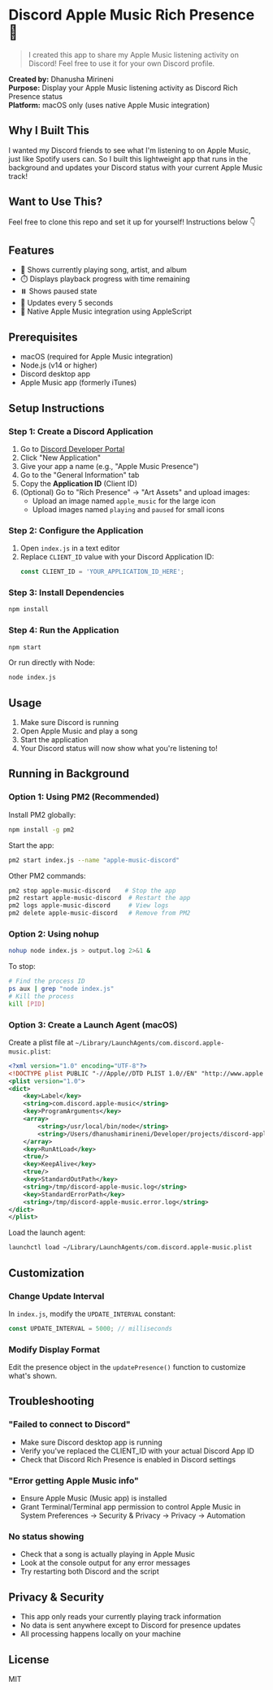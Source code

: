 # Discord Apple Music Rich Presence 🎵

> I created this app to share my Apple Music listening activity on Discord! Feel free to use it for your own Discord profile.

**Created by:** Dhanusha Mirineni  
**Purpose:** Display your Apple Music listening activity as Discord Rich Presence status  
**Platform:** macOS only (uses native Apple Music integration)

## Why I Built This

I wanted my Discord friends to see what I'm listening to on Apple Music, just like Spotify users can. So I built this lightweight app that runs in the background and updates your Discord status with your current Apple Music track!

## Want to Use This?

Feel free to clone this repo and set it up for yourself! Instructions below 👇

## Features

- 🎵 Shows currently playing song, artist, and album
- ⏱️ Displays playback progress with time remaining
- ⏸️ Shows paused state
- 🔄 Updates every 5 seconds
- 🍎 Native Apple Music integration using AppleScript

## Prerequisites

- macOS (required for Apple Music integration)
- Node.js (v14 or higher)
- Discord desktop app
- Apple Music app (formerly iTunes)

## Setup Instructions

### Step 1: Create a Discord Application

1. Go to [Discord Developer Portal](https://discord.com/developers/applications)
2. Click "New Application"
3. Give your app a name (e.g., "Apple Music Presence")
4. Go to the "General Information" tab
5. Copy the **Application ID** (Client ID)
6. (Optional) Go to "Rich Presence" → "Art Assets" and upload images:
   - Upload an image named `apple_music` for the large icon
   - Upload images named `playing` and `paused` for small icons

### Step 2: Configure the Application

1. Open `index.js` in a text editor
2. Replace `CLIENT_ID` value with your Discord Application ID:
   ```javascript
   const CLIENT_ID = 'YOUR_APPLICATION_ID_HERE';
   ```

### Step 3: Install Dependencies

```bash
npm install
```

### Step 4: Run the Application

```bash
npm start
```

Or run directly with Node:

```bash
node index.js
```

## Usage

1. Make sure Discord is running
2. Open Apple Music and play a song
3. Start the application
4. Your Discord status will now show what you're listening to!

## Running in Background

### Option 1: Using PM2 (Recommended)

Install PM2 globally:
```bash
npm install -g pm2
```

Start the app:
```bash
pm2 start index.js --name "apple-music-discord"
```

Other PM2 commands:
```bash
pm2 stop apple-music-discord    # Stop the app
pm2 restart apple-music-discord  # Restart the app
pm2 logs apple-music-discord     # View logs
pm2 delete apple-music-discord   # Remove from PM2
```

### Option 2: Using nohup

```bash
nohup node index.js > output.log 2>&1 &
```

To stop:
```bash
# Find the process ID
ps aux | grep "node index.js"
# Kill the process
kill [PID]
```

### Option 3: Create a Launch Agent (macOS)

Create a plist file at `~/Library/LaunchAgents/com.discord.apple-music.plist`:

```xml
<?xml version="1.0" encoding="UTF-8"?>
<!DOCTYPE plist PUBLIC "-//Apple//DTD PLIST 1.0//EN" "http://www.apple.com/DTDs/PropertyList-1.0.dtd">
<plist version="1.0">
<dict>
    <key>Label</key>
    <string>com.discord.apple-music</string>
    <key>ProgramArguments</key>
    <array>
        <string>/usr/local/bin/node</string>
        <string>/Users/dhanushamirineni/Developer/projects/discord-apple-music-presence/index.js</string>
    </array>
    <key>RunAtLoad</key>
    <true/>
    <key>KeepAlive</key>
    <true/>
    <key>StandardOutPath</key>
    <string>/tmp/discord-apple-music.log</string>
    <key>StandardErrorPath</key>
    <string>/tmp/discord-apple-music.error.log</string>
</dict>
</plist>
```

Load the launch agent:
```bash
launchctl load ~/Library/LaunchAgents/com.discord.apple-music.plist
```

## Customization

### Change Update Interval

In `index.js`, modify the `UPDATE_INTERVAL` constant:
```javascript
const UPDATE_INTERVAL = 5000; // milliseconds
```

### Modify Display Format

Edit the presence object in the `updatePresence()` function to customize what's shown.

## Troubleshooting

### "Failed to connect to Discord"
- Make sure Discord desktop app is running
- Verify you've replaced the CLIENT_ID with your actual Discord App ID
- Check that Discord Rich Presence is enabled in Discord settings

### "Error getting Apple Music info"
- Ensure Apple Music (Music app) is installed
- Grant Terminal/Terminal app permission to control Apple Music in System Preferences → Security & Privacy → Privacy → Automation

### No status showing
- Check that a song is actually playing in Apple Music
- Look at the console output for any error messages
- Try restarting both Discord and the script

## Privacy & Security

- This app only reads your currently playing track information
- No data is sent anywhere except to Discord for presence updates
- All processing happens locally on your machine

## License

MIT
